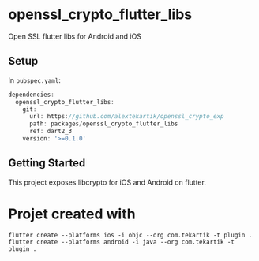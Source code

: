 # openssl_crypto_flutter_libs

Open SSL flutter libs for Android and iOS

## Setup

In `pubspec.yaml`:

```dart
dependencies:
  openssl_crypto_flutter_libs:
    git:
      url: https://github.com/alextekartik/openssl_crypto_exp
      path: packages/openssl_crypto_flutter_libs
      ref: dart2_3
    version: '>=0.1.0'
```

## Getting Started

This project exposes libcrypto for iOS and Android on flutter.

# Projet created with

```
flutter create --platforms ios -i objc --org com.tekartik -t plugin .
flutter create --platforms android -i java --org com.tekartik -t plugin .
```